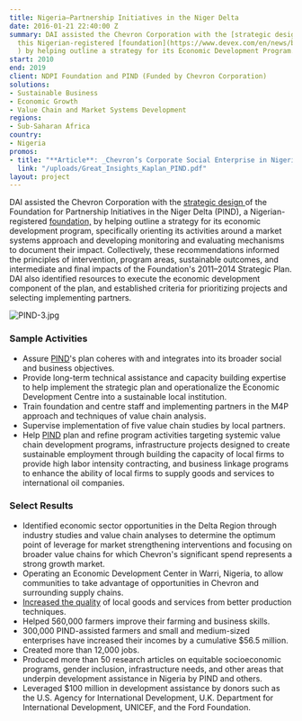 ```yaml
---
title: Nigeria—Partnership Initiatives in the Niger Delta
date: 2016-01-21 22:40:00 Z
summary: DAI assisted the Chevron Corporation with the [strategic design ](https://www.devex.com/en/news/chevron/81078)of
  this Nigerian-registered [foundation](https://www.devex.com/en/news/beyond-philanthropy-what-happens-when-a/82220
  ) by helping outline a strategy for its Economic Development Program.
start: 2010
end: 2019
client: NDPI Foundation and PIND (Funded by Chevron Corporation)
solutions:
- Sustainable Business
- Economic Growth
- Value Chain and Market Systems Development
regions:
- Sub-Saharan Africa
country:
- Nigeria
promos:
- title: "**Article**: _Chevron’s Corporate Social Enterprise in Nigeria​_"
  link: "/uploads/Great_Insights_Kaplan_PIND.pdf"
layout: project
---
```


DAI assisted the Chevron Corporation with the [strategic design ](https://www.devex.com/en/news/chevron/81078)of the Foundation for Partnership Initiatives in the Niger Delta (PIND), a Nigerian-registered [foundation,](https://www.devex.com/en/news/beyond-philanthropy-what-happens-when-a/82220) by helping outline a strategy for its economic development program, specifically orienting its activities around a market systems approach and developing monitoring and evaluating mechanisms to document their impact. Collectively, these recommendations informed the principles of intervention, program areas, sustainable outcomes, and intermediate and final impacts of the Foundation's 2011–2014 Strategic Plan. DAI also identified resources to execute the economic development component of the plan, and established criteria for prioritizing projects and selecting implementing partners.

![PIND-3.jpg](/uploads/PIND-3.jpg)

### Sample Activities

* Assure [PIND](http://www.inclusivebusinesshub.org/facilitating-market-led-inclusive-agribusiness-investment/)'s plan coheres with and integrates into its broader social and business objectives.
* Provide long-term technical assistance and capacity building expertise to help implement the strategic plan and operationalize the Economic Development Centre into a sustainable local institution.
* Train foundation and centre staff and implementing partners in the M4P approach and techniques of value chain analysis.
* Supervise implementation of five value chain studies by local partners.
* Help [PIND](https://beamexchange.org/practice/programme-index/237/) plan and refine program activities targeting systemic value chain development programs, infrastructure projects designed to create sustainable employment through building the capacity of local firms to provide high labor intensity contracting, and business linkage programs to enhance the ability of local firms to supply goods and services to international oil companies.

### Select Results

* Identified economic sector opportunities in the Delta Region through industry studies and value chain analyses to determine the optimum point of leverage for market strengthening interventions and focusing on broader value chains for which Chevron's significant spend represents a strong growth market.
* Operating an Economic Development Center in Warri, Nigeria, to allow communities to take advantage of opportunities in Chevron and surrounding supply chains.
* [Increased the quality](http://www.usglc.org/global-impact-project/stories/championing-peace-stability-niger-delta/) of local goods and services from better production techniques.
* Helped 560,000 farmers improve their farming and business skills.
* 300,000 PIND-assisted farmers and small and medium-sized enterprises have increased their incomes by a cumulative $56.5 million.
* Created more than 12,000 jobs.
* Produced more than 50 research articles on equitable socioeconomic programs, gender inclusion, infrastructure needs, and other areas that underpin development assistance in Nigeria by PIND and others.
* Leveraged $100 million in development assistance by donors such as the U.S. Agency for International Development, U.K. Department for International Development, UNICEF, and the Ford Foundation.